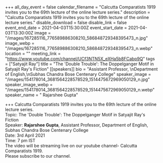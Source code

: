 +++
all_day_event = false
calendar_filename = "Calcutta Comparatists 1919 invites you to the 69th lecture of the online lecture series."
description = "Calcutta Comparatists 1919 invites you to the 69th lecture of the online lecture series."
disable_download = false
disable_link = false
event_end_date = 2021-04-03T15:30:00Z
event_start_date = 2021-04-03T13:30:00Z
image = "/images/167285116_776589886308210_586848729348395473_n.jpg"
image_webp = "/images/167285116_776589886308210_586848729348395473_n.webp"
location = ""
meeting_link = "https://www.youtube.com/channel/UCf3NTN5X_eXHa5b8FCabp9Q"
tags = ["Satyajit Ray"]
title = "The 'Double Trouble': The Doppelganger Motif in Satyajit Ray's Fiction"
[[speakers]]
bio = "Assistant Professor, \nDepartment of English,\nSubhas Chandra Bose Centenary College"
speaker_image = "/images/154178014_3681564228578529_1514475672969050129_n.jpg"
speaker_image_webp = "/images/154178014_3681564228578529_1514475672969050129_n.webp"
speaker_name = " Rajarshee Gupta"

+++
Calcutta Comparatists 1919 invites you to the 69th lecture of the online lecture series.  
Topic: The 'Double Trouble': The Doppelganger Motif in Satyajit Ray's Fiction  
Speaker: **Rajarshee Gupta**, Assistant Professor, Department of English, Subhas Chandra Bose Centenary College  
Date: 3rd April 2021  
Time: 7 pm IST  
The video will be streaming live on our youtube channel- Calcutta Comparatists 1919.  
Please subscribe to our channel.